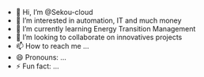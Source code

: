 - 👋 Hi, I’m @Sekou-cloud
- 👀 I’m interested in automation, IT and much money
- 🌱 I’m currently learning Energy Transition Management
- 💞️ I’m looking to collaborate on innovatives projects
- 📫 How to reach me ...
- 😄 Pronouns: ...
- ⚡ Fun fact: ...

<!---
Sekou-cloud/Sekou-cloud is a ✨ special ✨ repository because its `README.md` (this file) appears on your GitHub profile.
You can click the Preview link to take a look at your changes.
--->
